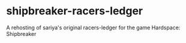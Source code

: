 # shipbreaker-racers-ledger
A rehosting of sariya's original racers-ledger for the game Hardspace: Shipbreaker
